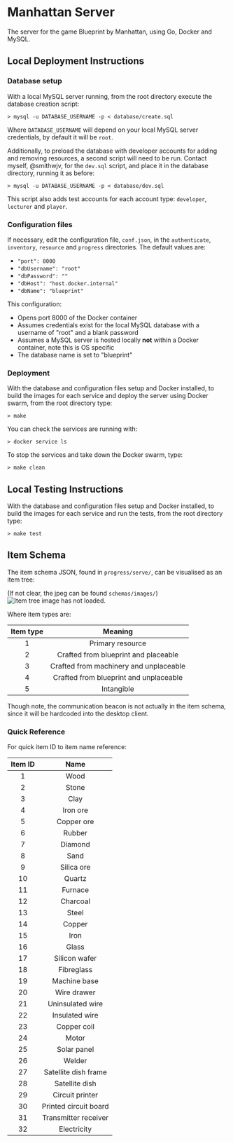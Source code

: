 # Manhattan Server

The server for the game Blueprint by Manhattan, using Go, Docker and MySQL.

## Local Deployment Instructions

### Database setup

With a local MySQL server running, from the root directory execute the database creation script:

`> mysql -u DATABASE_USERNAME -p < database/create.sql`

Where `DATABASE_USERNAME` will depend on your local MySQL server credentials, by default it will be `root`.

Additionally, to preload the database with developer accounts for adding and removing resources, a second script will need to be run. Contact myself, @smithwjv, for the `dev.sql` script, and place it in the database directory, running it as before:

`> mysql -u DATABASE_USERNAME -p < database/dev.sql`

This script also adds test accounts for each account type: `developer`, `lecturer` and `player`.

### Configuration files

If necessary, edit the configuration file, `conf.json`, in the `authenticate`, `inventory`, `resource` and `progress` directories. The default values are:

* `"port": 8000`
* `"dbUsername": "root"`
* `"dbPassword": ""`
* `"dbHost": "host.docker.internal"`
* `"dbName": "blueprint"`

This configuration:
* Opens port 8000 of the Docker container
* Assumes credentials exist for the local MySQL database with a username of "root" and a blank password
* Assumes a MySQL server is hosted locally **not** within a Docker container, note this is OS specific
* The database name is set to "blueprint"

### Deployment

With the database and configuration files setup and Docker installed, to build the images for each service and deploy the server using Docker swarm, from the root directory type:

`> make`

You can check the services are running with:

`> docker service ls`

To stop the services and take down the Docker swarm, type:

`> make clean`

## Local Testing Instructions

With the database and configuration files setup and Docker installed, to build the images for each service and run the tests, from the root directory type:

`> make test`

## Item Schema

The item schema JSON, found in `progress/serve/`, can be visualised as an item tree:

(If not clear, the jpeg can be found `schemas/images/`)
![Item tree image has not loaded.](schemas/images/progression_tree.jpeg "Item tree")

Where item types are:

| Item type |                 Meaning                |
|:---------:|:--------------------------------------:|
|     1     |            Primary resource            |
|     2     |  Crafted from blueprint and placeable  |
|     3     | Crafted from machinery and unplaceable |
|     4     | Crafted from blueprint and unplaceable |
|     5     |               Intangible               |

Though note, the communication beacon is not actually in the item schema, since it will be hardcoded into the desktop client.

### Quick Reference

For quick item ID to item name reference:

| Item ID |          Name         |
|:-------:|:---------------------:|
|    1    |          Wood         |
|    2    |         Stone         |
|    3    |          Clay         |
|    4    |        Iron ore       |
|    5    |       Copper ore      |
|    6    |         Rubber        |
|    7    |        Diamond        |
|    8    |          Sand         |
|    9    |       Silica ore      |
|    10   |         Quartz        |
|    11   |        Furnace        |
|    12   |        Charcoal       |
|    13   |         Steel         |
|    14   |         Copper        |
|    15   |          Iron         |
|    16   |         Glass         |
|    17   |     Silicon wafer     |
|    18   |       Fibreglass      |
|    19   |      Machine base     |
|    20   |      Wire drawer      |
|    21   |    Uninsulated wire   |
|    22   |     Insulated wire    |
|    23   |      Copper coil      |
|    24   |         Motor         |
|    25   |      Solar panel      |
|    26   |         Welder        |
|    27   |  Satellite dish frame |
|    28   |     Satellite dish    |
|    29   |    Circuit printer    |
|    30   | Printed circuit board |
|    31   |  Transmitter receiver |
|    32   |      Electricity      |
